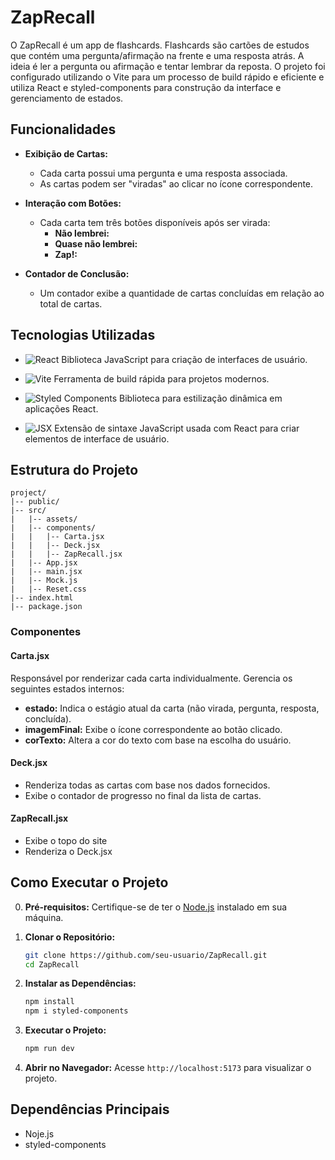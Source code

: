 # ZapRecall

O ZapRecall é um app de flashcards. Flashcards são cartões de estudos que contém uma pergunta/afirmação na frente e uma resposta atrás. A ideia é ler a pergunta ou afirmação e tentar lembrar da reposta. O projeto foi configurado utilizando o Vite para um processo de build rápido e eficiente e utiliza React e styled-components para construção da interface e gerenciamento de estados.

## Funcionalidades

- **Exibição de Cartas:**
  - Cada carta possui uma pergunta e uma resposta associada.
  - As cartas podem ser "viradas" ao clicar no ícone correspondente.

- **Interação com Botões:**
  - Cada carta tem três botões disponíveis após ser virada:
    - **Não lembrei:** 
    - **Quase não lembrei:** 
    - **Zap!:** 
  
- **Contador de Conclusão:**
  - Um contador exibe a quantidade de cartas concluídas em relação ao total de cartas.

## Tecnologias Utilizadas

- ![React](https://img.shields.io/badge/-React-61DAFB?logo=react&logoColor=white&style=flat-square)  Biblioteca JavaScript para criação de interfaces de usuário.  

- ![Vite](https://img.shields.io/badge/-Vite-646CFF?logo=vite&logoColor=white&style=flat-square)  Ferramenta de build rápida para projetos modernos.

- ![Styled Components](https://img.shields.io/badge/-Styled--Components-DB7093?logo=styled-components&logoColor=white&style=flat-square)  Biblioteca para estilização dinâmica em aplicações React. 

- ![JSX](https://img.shields.io/badge/-JSX-61DAFB?logo=react&logoColor=white&style=flat-square) Extensão de sintaxe JavaScript usada com React para criar elementos de interface de usuário.  

## Estrutura do Projeto

```
project/
|-- public/
|-- src/
|   |-- assets/
|   |-- components/
|   |   |-- Carta.jsx
|   |   |-- Deck.jsx
|   |   |-- ZapRecall.jsx
|   |-- App.jsx
|   |-- main.jsx
|   |-- Mock.js
|   |-- Reset.css
|-- index.html
|-- package.json
```

### Componentes

#### Carta.jsx
Responsável por renderizar cada carta individualmente. Gerencia os seguintes estados internos:
- **estado:** Indica o estágio atual da carta (não virada, pergunta, resposta, concluída).
- **imagemFinal:** Exibe o ícone correspondente ao botão clicado.
- **corTexto:** Altera a cor do texto com base na escolha do usuário.

#### Deck.jsx
- Renderiza todas as cartas com base nos dados fornecidos.
- Exibe o contador de progresso no final da lista de cartas.

#### ZapRecall.jsx
- Exibe o topo do site
- Renderiza o Deck.jsx

## Como Executar o Projeto

0. **Pré-requisitos:**
   Certifique-se de ter o [Node.js](https://nodejs.org) instalado em sua máquina.

1. **Clonar o Repositório:**
   ```bash
   git clone https://github.com/seu-usuario/ZapRecall.git
   cd ZapRecall
   ```

2. **Instalar as Dependências:**
   ```bash
   npm install 
   npm i styled-components
   ```

3. **Executar o Projeto:**
   ```bash
   npm run dev
   ```

4. **Abrir no Navegador:**
   Acesse `http://localhost:5173` para visualizar o projeto.

## Dependências Principais

- Noje.js
- styled-components
